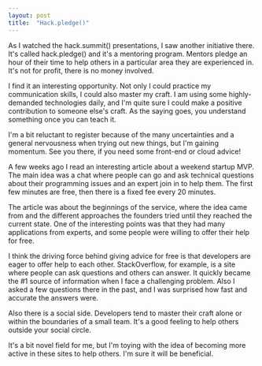```yaml
---
layout: post
title:  "Hack.pledge()"
---
```


As I watched the hack.summit() presentations, I saw another initiative there. It's called
hack.pledge() and it's a mentoring program. Mentors pledge an hour of their time to help
others in a particular area they are experienced in. It's not for profit, there is no money involved.

I find it an interesting opportunity. Not only I could practice my communication skills, I could also
master my craft. I am using some highly-demanded technologies daily, and I'm quite sure I could
make a positive contribution to someone else's craft. As the saying goes, you understand something
once you can teach it.

I'm a bit reluctant to register because of the many uncertainties and a general nervousness when
trying out new things, but I'm gaining momentum. See you there, if you need some front-end or cloud
advice!

A few weeks ago I read an interesting article about a weekend startup MVP. The main idea was
a chat where people can go and ask technical questions about their programming issues and an
expert join in to help them. The first few minutes are free, then there is a fixed fee every
20 minutes.

The article was about the beginnings of the service, where the idea came from and the different
approaches the founders tried until they reached the current state. One of the interesting points
was that they had many applications from experts, and some people were willing to offer their
help for free.

I think the driving force behind giving advice for free is that developers are eager to offer help
to each other. StackOverflow, for example, is a site where people can ask questions and others can
answer. It quickly became the #1 source of information when I face a challenging problem. Also
I asked a few questions there in the past, and I was surprised how fast and accurate the answers
were.

Also there is a social side. Developers tend to master their craft alone or within the boundaries of
a small team. It's a good feeling to help others outside your social circle.

It's a bit novel field for me, but I'm toying with the idea of becoming more active in these
sites to help others. I'm sure it will be beneficial.
